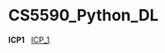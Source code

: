 # CS5590_Python_DL

<b>ICP1</b> &nbsp; <a href="https://github.com/ntihindukkipati/CS5590_Python_DL/tree/master/ICP_1"> ICP_1</a> <br>
